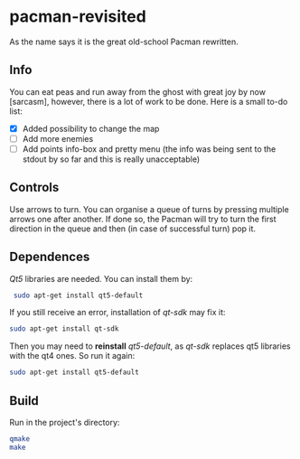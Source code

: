 # pacman-revisited
As the name says it is the great old-school Pacman rewritten.

## Info
You can eat peas and run away from the ghost with great joy by now [sarcasm], however, there is a lot of work to be done. Here is a small to-do list:
- [x] Added possibility to change the map
- [ ] Add more enemies
- [ ] Add points info-box and pretty menu (the info was being sent to the stdout by so far and this is really unacceptable)

## Controls
Use arrows to turn. You can organise a queue of turns by pressing multiple arrows one after another. If done so, the Pacman will try to turn the first direction in the queue and then (in case of successful turn) pop it.

## Dependences
*Qt5*  libraries are needed. You can install them by:
``` bash
 sudo apt-get install qt5-default
```

If you still receive an error, installation of *qt-sdk* may fix it:
``` bash
sudo apt-get install qt-sdk
```
 
Then you may need to **reinstall** *qt5-default*, as *qt-sdk* replaces qt5 libraries with the qt4 ones. So run it again: 
``` bash
sudo apt-get install qt5-default
```

## Build
Run in the project's directory:
``` bash
qmake
make
```
